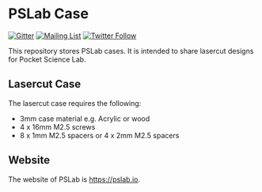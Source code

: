 # PSLab Case

[![Gitter](https://badges.gitter.im/fossasia/pslab.svg)](https://gitter.im/fossasia/pslab?utm_source=badge&utm_medium=badge&utm_campaign=pr-badge)
[![Mailing List](https://img.shields.io/badge/Mailing%20List-FOSSASIA-blue.svg)](https://groups.google.com/forum/#!forum/pslab-fossasia)
[![Twitter Follow](https://img.shields.io/twitter/follow/pslabio.svg?style=social&label=Follow&maxAge=2592000?style=flat-square)](https://twitter.com/pslabio)

This repository stores PSLab cases. It is intended to share lasercut designs for Pocket Science Lab.

## Lasercut Case

The lasercut case requires the following:
* 3mm case material e.g. Acrylic or wood
* 4 x 16mm M2.5 screws
* 8 x 1mm M2.5 spacers or 4 x 2mm M2.5 spacers

## Website

The website of PSLab is https://pslab.io.
